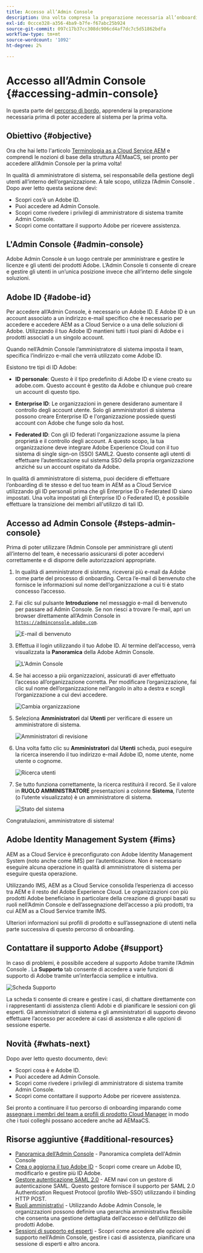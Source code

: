 ```yaml
---
title: Accesso all’Admin Console
description: Una volta compresa la preparazione necessaria all’onboarding e le nozioni di base della struttura AEMaaCS, puoi accedere all’Admin Console per la prima volta.
exl-id: 0ccce328-a356-4ba9-b7fe-f67abc25b924
source-git-commit: 097c17b37cc308dc906cd4af7dc7c5d51862bdfa
workflow-type: tm+mt
source-wordcount: '1092'
ht-degree: 2%

---
```


# Accesso all’Admin Console {#accessing-admin-console}

In questa parte del [percorso di bordo,](overview.md) apprenderai la preparazione necessaria prima di poter accedere al sistema per la prima volta.

## Obiettivo {#objective}

Ora che hai letto l&#39;articolo [Terminologia as a Cloud Service AEM](terminology.md) e comprendi le nozioni di base della struttura AEMaaCS, sei pronto per accedere all’Admin Console per la prima volta!

In qualità di amministratore di sistema, sei responsabile della gestione degli utenti all’interno dell’organizzazione. A tale scopo, utilizza l’Admin Console . Dopo aver letto questa sezione devi:

* Scopri cos’è un Adobe ID.
* Puoi accedere ad Admin Console.
* Scopri come rivedere i privilegi di amministratore di sistema tramite Admin Console.
* Scopri come contattare il supporto Adobe per ricevere assistenza.

## L&#39;Admin Console {#admin-console}

Adobe Admin Console è un luogo centrale per amministrare e gestire le licenze e gli utenti dei prodotti Adobe. L’Admin Console ti consente di creare e gestire gli utenti in un’unica posizione invece che all’interno delle singole soluzioni.

## Adobe ID {#adobe-id}

Per accedere all’Admin Console, è necessario un Adobe ID. E Adobe ID è un account associato a un indirizzo e-mail specifico che è necessario per accedere e accedere AEM as a Cloud Service o a una delle soluzioni di Adobe. Utilizzando il tuo Adobe ID mantieni tutti i tuoi piani di Adobe e i prodotti associati a un singolo account.

Quando nell’Admin Console l’amministratore di sistema imposta il team, specifica l’indirizzo e-mail che verrà utilizzato come Adobe ID.

Esistono tre tipi di ID Adobe:

* **ID personale**: Questo è il tipo predefinito di Adobe ID e viene creato su adobe.com. Questo account è gestito da Adobe e chiunque può creare un account di questo tipo.

* **Enterprise ID**: Le organizzazioni in genere desiderano aumentare il controllo degli account utente. Solo gli amministratori di sistema possono creare Enterprise ID e l&#39;organizzazione possiede questi account con Adobe che funge solo da host.

* **Federated ID**: Con gli ID federati l&#39;organizzazione assume la piena proprietà e il controllo degli account. A questo scopo, la tua organizzazione deve integrare Adobe Experience Cloud con il tuo sistema di single sign-on (SSO) SAML2. Questo consente agli utenti di effettuare l’autenticazione sul sistema SSO della propria organizzazione anziché su un account ospitato da Adobe.

In qualità di amministratore di sistema, puoi decidere di effettuare l’onboarding di te stesso e del tuo team in AEM as a Cloud Service utilizzando gli ID personali prima che gli Enterprise ID o Federated ID siano impostati. Una volta impostati gli Enterprise ID o Federated ID, è possibile effettuare la transizione dei membri all&#39;utilizzo di tali ID.

## Accesso ad Admin Console {#steps-admin-console}

Prima di poter utilizzare l’Admin Console per amministrare gli utenti all’interno del team, è necessario assicurarsi di poter accedervi correttamente e di disporre delle autorizzazioni appropriate.

1. In qualità di amministratore di sistema, riceverai più e-mail da Adobe come parte del processo di onboarding. Cerca l’e-mail di benvenuto che fornisce le informazioni sul nome dell’organizzazione a cui ti è stato concesso l’accesso.

1. Fai clic sul pulsante **Introduzione** nel messaggio e-mail di benvenuto per passare ad Admin Console. Se non riesci a trovare l’e-mail, apri un browser direttamente all’Admin Console in [`https://adminconsole.adobe.com`](https://adminconsole.adobe.com).

   ![E-mail di benvenuto](/help/journey-onboarding/assets/get-started-email.png)

1. Effettua il login utilizzando il tuo Adobe ID. Al termine dell’accesso, verrà visualizzata la **Panoramica** della Adobe Admin Console.

   ![L&#39;Admin Console](/help/journey-onboarding/assets/get-started1.png)

1. Se hai accesso a più organizzazioni, assicurati di aver effettuato l’accesso all’organizzazione corretta. Per modificare l’organizzazione, fai clic sul nome dell’organizzazione nell’angolo in alto a destra e scegli l’organizzazione a cui devi accedere.

   ![Cambia organizzazione](/help/journey-onboarding/assets/admin-console-orgswitch.png)

1. Seleziona **Amministratori** dal **Utenti** per verificare di essere un amministratore di sistema.

   ![Amministratori di revisione](/help/journey-onboarding/assets/get-started2.png)

1. Una volta fatto clic su **Amministratori** dal **Utenti** scheda, puoi eseguire la ricerca inserendo il tuo indirizzo e-mail Adobe ID, nome utente, nome utente o cognome.

   ![Ricerca utenti](/help/journey-onboarding/assets/get-started3.png)

1. Se tutto funziona correttamente, la ricerca restituirà il record. Se il valore in **RUOLO AMMINISTRATORE** presentazioni a colonne **Sistema**, l’utente (o l’utente visualizzato) è un amministratore di sistema.

   ![Stato del sistema](/help/journey-onboarding/assets/get-started4.png)

Congratulazioni, amministratore di sistema!

## Adobe Identity Management System {#ims}

AEM as a Cloud Service è preconfigurato con Adobe Identity Management System (noto anche come IMS) per l’autenticazione. Non è necessario eseguire alcuna operazione in qualità di amministratore di sistema per eseguire questa operazione.

Utilizzando IMS, AEM as a Cloud Service consolida l’esperienza di accesso tra AEM e il resto del Adobe Experience Cloud. Le organizzazioni con più prodotti Adobe beneficiano in particolare della creazione di gruppi basati su ruoli nell’Admin Console e dell’assegnazione dell’accesso a più prodotti, tra cui AEM as a Cloud Service tramite IMS.

Ulteriori informazioni sui profili di prodotto e sull’assegnazione di utenti nella parte successiva di questo percorso di onboarding.

## Contattare il supporto Adobe {#support}

In caso di problemi, è possibile accedere al supporto Adobe tramite l’Admin Console . La **Supporto** tab consente di accedere a varie funzioni di supporto di Adobe tramite un’interfaccia semplice e intuitiva.

![Scheda Supporto](/help/journey-onboarding/assets/support-menu.png)

La scheda ti consente di creare e gestire i casi, di chattare direttamente con i rappresentanti di assistenza clienti Adobi e di pianificare le sessioni con gli esperti. Gli amministratori di sistema e gli amministratori di supporto devono effettuare l’accesso per accedere ai casi di assistenza e alle opzioni di sessione esperte.

## Novità {#whats-next}

Dopo aver letto questo documento, devi:

* Scopri cosa è e Adobe ID.
* Puoi accedere ad Admin Console.
* Scopri come rivedere i privilegi di amministratore di sistema tramite Admin Console.
* Scopri come contattare il supporto Adobe per ricevere assistenza.

Sei pronto a continuare il tuo percorso di onboarding imparando come [assegnare i membri del team a profili di prodotto Cloud Manager](assign-profiles-cloud-manager.md) in modo che i tuoi colleghi possano accedere anche ad AEMaaCS.

## Risorse aggiuntive {#additional-resources}

* [Panoramica dell’Admin Console](https://helpx.adobe.com/it/enterprise/using/admin-console.html) - Panoramica completa dell&#39;Admin Console
* [Crea o aggiorna il tuo Adobe ID](https://helpx.adobe.com/ca/manage-account/using/create-update-adobe-id.html#HowtocreateorupdateyourAdobeID) - Scopri come creare un Adobe ID, modificarlo e gestire più ID Adobe.
* [Gestore autenticazione SAML 2.0](https://experienceleague.adobe.com/docs/experience-manager-65/administering/security/saml-2-0-authenticationhandler.html) - AEM navi con un gestore di autenticazione SAML. Questo gestore fornisce il supporto per SAML 2.0 Authentication Request Protocol (profilo Web-SSO) utilizzando il binding HTTP POST.
* [Ruoli amministrativi](https://helpx.adobe.com/enterprise/using/admin-roles.ug.html) - Utilizzando Adobe Admin Console, le organizzazioni possono definire una gerarchia amministrativa flessibile che consenta una gestione dettagliata dell’accesso e dell’utilizzo dei prodotti Adobe.
* [Sessioni di supporto ed esperti](https://helpx.adobe.com/enterprise/admin-guide.html/enterprise/using/support-for-experience-cloud.ug.html) - Scopri come accedere alle opzioni di supporto nell’Admin Console, gestire i casi di assistenza, pianificare una sessione di esperti e altro ancora.
